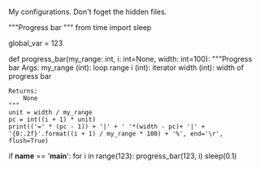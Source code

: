 My configurations.
Don't foget the hidden files.


"""Progress bar
"""
from time import sleep

global_var = 123

def progress_bar(my_range: int, i: int=None, width: int=100):
    """Progress bar
    Args:
        my_range (int): loop range
        i (int): iterator
        width (int): width of progress bar

    Returns:
        None
    """
    unit = width / my_range
    pc = int((i + 1) * unit)
    print(('=' * (pc - 1)) + '|' + ' '*(width - pc)+ '|' + '{0:.2f}'.format((i + 1) / my_range * 100) + '%', end='\r', flush=True)

if __name__ == '__main__':
    for i in range(123):
        progress_bar(123, i)
        sleep(0.1)
